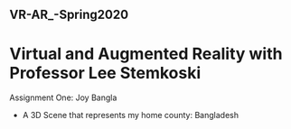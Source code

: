 ## VR-AR_-Spring2020
# Virtual and Augmented Reality with Professor Lee Stemkoski

Assignment One: Joy Bangla
* A 3D Scene that represents my home county: Bangladesh
